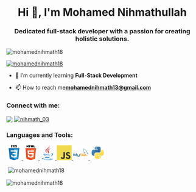 <h1 align="center">Hi 👋, I'm Mohamed Nihmathullah</h1>
<h3 align="center">Dedicated full-stack developer with a passion for creating holistic solutions.</h3>

<p align="left"> <img src="https://komarev.com/ghpvc/?username=mohamednihmath18&label=Profile%20views&color=0e75b6&style=flat" alt="mohamednihmath18" /> </p>

<p align="left"> <a href="https://github.com/ryo-ma/github-profile-trophy"><img src="https://github-profile-trophy.vercel.app/?username=mohamednihmath18" alt="mohamednihmath18" /></a> </p>

- 🌱 I’m currently learning **Full-Stack Development**

- 📫 How to reach me<a href="mailto:mohamednihmath13@gmail.com">**mohamednihmath13@gmail.com**

<h3 align="left">Connect with me:</h3>
<p align="left">
<a href = 'https://www.linkedin.com/in/mohamed-nihmathullah-bb111322b'> <img width = '32px' align= 'center' src="https://raw.githubusercontent.com/rahulbanerjee26/githubAboutMeGenerator/main/icons/linked-in-alt.svg"/></a> 
<a href="https://instagram.com/nihmath_03" target="blank"><img align="center" src="https://raw.githubusercontent.com/rahuldkjain/github-profile-readme-generator/master/src/images/icons/Social/instagram.svg" alt="nihmath_03" height="30" width="40" /></a>
</p>

<h3 align="left">Languages and Tools:</h3>
<p align="left"> <a href="https://www.w3schools.com/css/" target="_blank" rel="noreferrer"> <img src="https://raw.githubusercontent.com/devicons/devicon/master/icons/css3/css3-original-wordmark.svg" alt="css3" width="40" height="40"/> </a> <a href="https://www.w3.org/html/" target="_blank" rel="noreferrer"> <img src="https://raw.githubusercontent.com/devicons/devicon/master/icons/html5/html5-original-wordmark.svg" alt="html5" width="40" height="40"/> </a> <a href="https://www.java.com" target="_blank" rel="noreferrer"> <img src="https://raw.githubusercontent.com/devicons/devicon/master/icons/java/java-original.svg" alt="java" width="40" height="40"/> </a> <a href="https://developer.mozilla.org/en-US/docs/Web/JavaScript" target="_blank" rel="noreferrer"> <img src="https://raw.githubusercontent.com/devicons/devicon/master/icons/javascript/javascript-original.svg" alt="javascript" width="40" height="40"/> </a> <a href="https://www.mysql.com/" target="_blank" rel="noreferrer"> <img src="https://raw.githubusercontent.com/devicons/devicon/master/icons/mysql/mysql-original-wordmark.svg" alt="mysql" width="40" height="40"/> </a> <a href="https://www.python.org" target="_blank" rel="noreferrer"> <img src="https://raw.githubusercontent.com/devicons/devicon/master/icons/python/python-original.svg" alt="python" width="40" height="40"/> </a> </p>

<p>&nbsp;<img align="center" src="https://github-readme-stats.vercel.app/api?username=mohamednihmath18&show_icons=true&locale=en" alt="mohamednihmath18" /></p>

<p><img align="center" src="https://github-readme-streak-stats.herokuapp.com/?user=mohamednihmath18&" alt="mohamednihmath18" /></p>
